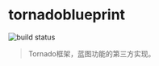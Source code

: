# tornadoblueprint

![build status](https://travis-ci.org/keepalive555/tornadoblueprint#)

> Tornado框架，蓝图功能的第三方实现。
